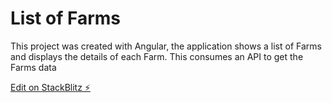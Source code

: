 # List of Farms

This project was created with Angular, the application shows a list of Farms and displays the details of each Farm. 
This consumes an API to get the Farms data

[Edit on StackBlitz ⚡️](https://stackblitz.com/edit/code-challenge-andrea)
